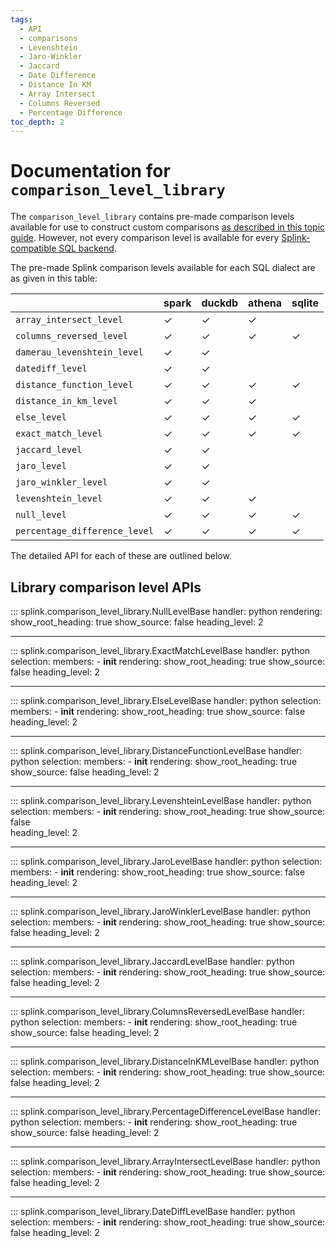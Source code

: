 ```yaml
---
tags:
  - API
  - comparisons
  - Levenshtein
  - Jaro-Winkler
  - Jaccard
  - Date Difference
  - Distance In KM
  - Array Intersect
  - Columns Reversed
  - Percentage Difference
toc_depth: 2
---
```

# Documentation for `comparison_level_library` 

The `comparison_level_library` contains pre-made comparison levels available for use to
construct custom comparisons [as described in this topic guide](./topic_guides/customising_comparisons.html#method-3-comparisonlevels).
However, not every comparison level is available for every [Splink-compatible SQL backend](./topic_guides/backends.html).

The pre-made Splink comparison levels available for each SQL dialect are as given in this table:

||spark|duckdb|athena|sqlite|
|-|-|-|-|-|
|`array_intersect_level`|✓|✓|✓||
|`columns_reversed_level`|✓|✓|✓|✓|
|`damerau_levenshtein_level`|✓|✓|||
|`datediff_level`|✓|✓|||
|`distance_function_level`|✓|✓|✓|✓|
|`distance_in_km_level`|✓|✓|✓||
|`else_level`|✓|✓|✓|✓|
|`exact_match_level`|✓|✓|✓|✓|
|`jaccard_level`|✓|✓|||
|`jaro_level`|✓|✓|||
|`jaro_winkler_level`|✓|✓|||
|`levenshtein_level`|✓|✓|✓||
|`null_level`|✓|✓|✓|✓|
|`percentage_difference_level`|✓|✓|✓|✓|




The detailed API for each of these are outlined below.

## Library comparison level APIs

::: splink.comparison_level_library.NullLevelBase
    handler: python
    rendering:
      show_root_heading: true
      show_source: false
      heading_level: 2

---

::: splink.comparison_level_library.ExactMatchLevelBase
    handler: python
    selection:
      members:
        -  __init__
    rendering:
      show_root_heading: true
      show_source: false
      heading_level: 2
      
---

::: splink.comparison_level_library.ElseLevelBase
    handler: python
    selection:
      members:
        -  __init__
    rendering:
      show_root_heading: true
      show_source: false
      heading_level: 2

---

::: splink.comparison_level_library.DistanceFunctionLevelBase
    handler: python
    selection:
      members:
        -  __init__
    rendering:
      show_root_heading: true
      show_source: false
      heading_level: 2

---

::: splink.comparison_level_library.LevenshteinLevelBase
    handler: python
    selection:
      members:
        -  __init__
    rendering:
      show_root_heading: true
      show_source: false   
      heading_level: 2

---

::: splink.comparison_level_library.JaroLevelBase
    handler: python
    selection:
      members:
        -  __init__
    rendering:
      show_root_heading: true
      show_source: false
      heading_level: 2

---

::: splink.comparison_level_library.JaroWinklerLevelBase
    handler: python
    selection:
      members:
        -  __init__
    rendering:
      show_root_heading: true
      show_source: false
      heading_level: 2

---

::: splink.comparison_level_library.JaccardLevelBase
    handler: python
    selection:
      members:
        -  __init__
    rendering:
      show_root_heading: true
      show_source: false
      heading_level: 2

---

::: splink.comparison_level_library.ColumnsReversedLevelBase
    handler: python
    selection:
      members:
        -  __init__
    rendering:
      show_root_heading: true
      show_source: false
      heading_level: 2

---

::: splink.comparison_level_library.DistanceInKMLevelBase
    handler: python
    selection:
      members:
        -  __init__
    rendering:
      show_root_heading: true
      show_source: false
      heading_level: 2    

---

::: splink.comparison_level_library.PercentageDifferenceLevelBase
    handler: python
    selection:
      members:
        -  __init__
    rendering:
      show_root_heading: true
      show_source: false
      heading_level: 2   

---

::: splink.comparison_level_library.ArrayIntersectLevelBase
    handler: python
    selection:
      members:
        -  __init__
    rendering:
      show_root_heading: true
      show_source: false
      heading_level: 2

---

::: splink.comparison_level_library.DateDiffLevelBase
    handler: python
    selection:
      members:
        -  __init__
    rendering:
      show_root_heading: true
      show_source: false
      heading_level: 2
